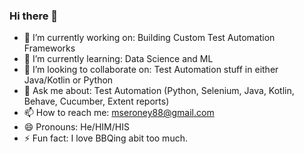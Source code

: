 ### Hi there 👋

- 🔭 I’m currently working on: Building Custom Test Automation Frameworks
- 🌱 I’m currently learning: Data Science and ML
- 👯 I’m looking to collaborate on: Test Automation stuff in either Java/Kotlin or Python
- 💬 Ask me about: Test Automation (Python, Selenium, Java, Kotlin, Behave, Cucumber, Extent reports)
- 📫 How to reach me: mseroney88@gmail.com
- 😄 Pronouns: He/HIM/HIS
- ⚡ Fun fact: I love BBQing abit too much.

